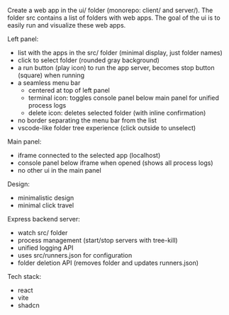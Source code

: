 Create a web app in the ui/ folder (monorepo: client/ and server/).
The folder src contains a list of folders with web apps.
The goal of the ui is to easily run and visualize these web apps.

Left panel: 
* list with the apps in the src/ folder (minimal display, just folder names)
* click to select folder (rounded gray background)
* a run button (play icon) to run the app server, becomes stop button (square) when running
* a seamless menu bar
  *  centered at top of left panel
  * terminal icon: toggles console panel below main panel for unified process logs
  * delete icon: deletes selected folder (with inline confirmation)
* no border separating the menu bar from the list
* vscode-like folder tree experience (click outside to unselect)

Main panel:
* iframe connected to the selected app (localhost)
* console panel below iframe when opened (shows all process logs)
* no other ui in the main panel

Design:
* minimalistic design
* minimal click travel

Express backend server:
* watch src/ folder
* process management (start/stop servers with tree-kill)
* unified logging API
* uses src/runners.json for configuration
* folder deletion API (removes folder and updates runners.json)

Tech stack:
* react
* vite
* shadcn
  